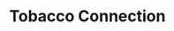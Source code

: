 ---
title: "Tobacco Connection"
url: /meridian/tobacco-connection-north-linder-road/
shop: tobacco
---